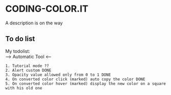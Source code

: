 # CODING-COLOR.IT

A description is on the way

## To do list

My todolist: <br>
––> Automatic Tool <––
```Da fare (?? in dubbio)
1. Tutorial mode ??
2. Alert custom DONE
3. Opacity value allowed only from 0 to 1 DONE 
4. On converted color click (marked) auto copy the color DONE
5. On converted color hover (marked) display the new color on a square with his old one
```